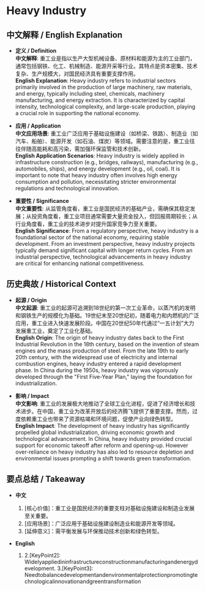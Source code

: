 # Heavy Industry

## 中文解释 / English Explanation

* **定义 / Definition**  
  **中文解释**: 重工业是指以生产大型机械设备、原材料和能源为主的工业部门，通常包括钢铁、化工、机械制造、能源开采等行业。其特点是资本密集、技术复杂、生产规模大，对国民经济具有重要支撑作用。  
  **English Explanation**: Heavy industry refers to industrial sectors primarily involved in the production of large machinery, raw materials, and energy, typically including steel, chemicals, machinery manufacturing, and energy extraction. It is characterized by capital intensity, technological complexity, and large-scale production, playing a crucial role in supporting the national economy.

* **应用 / Application**  
  **中文应用场景**: 重工业广泛应用于基础设施建设（如桥梁、铁路）、制造业（如汽车、船舶）、能源开发（如石油、煤炭）等领域。需要注意的是，重工业往往伴随高能耗和高污染，需加强环保监管和技术创新。  
  **English Application Scenarios**: Heavy industry is widely applied in infrastructure construction (e.g., bridges, railways), manufacturing (e.g., automobiles, ships), and energy development (e.g., oil, coal). It is important to note that heavy industry often involves high energy consumption and pollution, necessitating stricter environmental regulations and technological innovation.

* **重要性 / Significance**  
  **中文重要性**: 从监管角度看，重工业是国民经济的基础产业，需确保其稳定发展；从投资角度看，重工业项目通常需要大量资金投入，但回报周期较长；从行业角度看，重工业的技术进步对提升国家竞争力至关重要。  
  **English Significance**: From a regulatory perspective, heavy industry is a foundational sector of the national economy, requiring stable development. From an investment perspective, heavy industry projects typically demand significant capital with longer return cycles. From an industrial perspective, technological advancements in heavy industry are critical for enhancing national competitiveness.

## 历史典故 / Historical Context

* **起源 / Origin**  
  **中文起源**: 重工业的起源可追溯到18世纪的第一次工业革命，以蒸汽机的发明和钢铁生产的规模化为基础。19世纪末至20世纪初，随着电力和内燃机的广泛应用，重工业进入快速发展阶段。中国在20世纪50年代通过“一五计划”大力发展重工业，奠定了工业化基础。  
  **English Origin**: The origin of heavy industry dates back to the First Industrial Revolution in the 18th century, based on the invention of steam engines and the mass production of steel. From the late 19th to early 20th century, with the widespread use of electricity and internal combustion engines, heavy industry entered a rapid development phase. In China during the 1950s, heavy industry was vigorously developed through the "First Five-Year Plan," laying the foundation for industrialization.

* **影响 / Impact**  
  **中文影响**: 重工业的发展极大地推动了全球工业化进程，促进了经济增长和技术进步。在中国，重工业为改革开放后的经济腾飞提供了重要支撑。然而，过度依赖重工业也带来了资源枯竭和环境问题，促使产业向绿色转型。  
  **English Impact**: The development of heavy industry has significantly propelled global industrialization, driving economic growth and technological advancement. In China, heavy industry provided crucial support for economic takeoff after reform and opening-up. However over-reliance on heavy industry has also led to resource depletion and environmental issues prompting a shift towards green transformation.

## 要点总结 / Takeaway

* **中文**  
  1. [核心价值]：重工业是国民经济的重要支柱对基础设施建设和制造业发展至关重要。
  2. [应用场景]：广泛应用于基础设施建设制造业和能源开发等领域。
  3. [延伸意义]：需平衡发展与环保推动技术创新和绿色转型。

* **English**  
  1. [Key Point1]: Heavyindustryisacrucialpillarofthenationaleconomyessentialforinfrastructureconstructionandmanufacturingdevelopment.
  2.[KeyPoint2]: Widelyappliedininfrastructureconstructionmanufacturingandenergydevelopment.
  3.[KeyPoint3]: Needtobalancedevelopmentandenvironmentalprotectionpromotingtechnologicalinnovationandgreentransformation